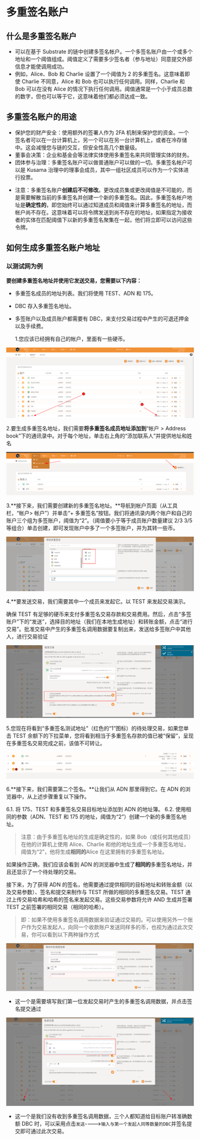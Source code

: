 # 多重签名账户

## 什么是多重签名账户

- 可以在基于 Substrate 的链中创建多签名帐户。一个多签名账户由一个或多个地址和一个阈值组成。阈值定义了需要多少签名者（参与地址）同意提交外部信息才能使调用成功。
- 例如，Alice、Bob 和 Charlie 设置了一个阈值为 2 的多重签名。这意味着即使 Charlie 不同意，Alice 和 Bob 也可以执行任何调用。同样，Charlie 和 Bob 可以在没有 Alice 的情况下执行任何调用。阈值通常是一个小于成员总数的数字，但也可以等于它，这意味着他们都必须达成一致。

## 多重签名账户的用途

- 保护您的财产安全：使用额外的签署人作为 2FA 机制来保护您的资金。一个签名者可以在一台计算机上，另一个可以在另一台计算机上，或者在冷存储中。这会减慢您与链的交互，但安全性高几个数量级。
- 董事会决策：企业和基金会等法律实体使用多重签名来共同管理实体的财务。
- 团体参与治理：多重签名账户可以做普通账户可以做的一切。多重签名帐户可以是 Kusama 治理中的理事会成员，其中一组社区成员可以作为一个实体进行投票。

* 注意：多重签名账户**创建后不可修改**。更改成员集或更改阈值是不可能的，而是需要解散当前的多重签名并创建一个新的多重签名。因此，多重签名帐户地址是**确定性的**，即您始终可以通过知道成员和阈值来计算多重签名的地址，而帐户尚不存在。这意味着可以将令牌发送到尚不存在的地址，如果指定为接收者的实体在匹配阈值下以新的多重签名聚集在一起，他们将立即可以访问这些令牌。

## 如何生成多重签名账户地址

### 以测试网为例

**要创建多重签名地址并使用它发送交易，您需要以下内容：**

- 多重签名成员的地址列表。我们将使用 TEST、ADN 和 175。
- DBC 存入多重签名地址。
- 多签账户以及成员账户都需要有 DBC，来支付交易过程中产生的可退还押金以及手续费。

  1.您应该已经拥有自己的帐户，里面有一些硬币。

![multisig1](./images/multisig1.png)

2.要生成多重签名地址，我们需要**将多重签名成员地址添加到**“帐户 > Address book”下的通讯录中。对于每个地址，单击右上角的“添加联系人”并提供地址和姓名

![2](./images/multisig2.png)

3.**接下来，我们需要创建新的多重签名地址。**导航到帐户页面（从工具栏，“帐户> 帐户”）并单击“+ 多重签名”按钮。我们将通讯录内两个账户和自己的账户三个组为多签账户，阈值为“2”。（阈值要小于等于成员账户数量建议 2/3 3/5 等组合）单击创建，即可发现账户中多了一个多签账户，并为其转一些币。

![](./images/m3.png)

4.\*\*要发送交易，我们需要其中一个成员来发起它。以 TEST 来发起交易演示。

确保 TEST 有足够的硬币来支付多重签名交易存款和交易费用。然后，点击“多签账户”下的“发送”，选择目的地址（我们在本地生成地址）和转账金额，点击“进行交易”。批准交易中产生的多重签名调用数据要复制出来，发送给多签账户中其他人，进行交易验证

![](./images/m4.png)

5.您现在将看到“多重签名测试地址”（红色的“1”图标）的待处理交易，如果您单击 TEST 余额下的下拉菜单，您将看到相当于多重签名存款的值已被“保留”，呈现在多重签名交易完成之前，该值不可转让。

![](./images/m5.png)

6.**接下来，我们需要第二个签名。**让我们从 ADN 那里得到它。在 ADN 的浏览器中，从上述步骤重复以下操作。

6.1. 将 175、TEST 和多重签名交易目标地址添加到 ADN 的地址簿。
6.2. 使用相同的参数（ADN、TEST 和 175 的地址，阈值为“2”）创建一个新的多重签名地址。

> 注意：由于多重签名地址的生成是确定性的，如果 Bob（或任何其他成员）在他的计算机上使用 Alice、Charlie 和他的地址生成一个多重签名地址，阈值为“2”，他将生成**相同的**Alice 在这里拥有的多重签名地址。

如果操作正确，我们应该会看到 ADN 的浏览器中生成了**相同的**多重签名地址，并且还显示了一个待处理的交易。

接下来，为了获得 ADN 的签名，他需要通过提供相同的目标地址和转账金额（以及交易参数）、签名和提交来制作与 TEST 所做的相同的多重签名交易。TEST 通过上传交易哈希和哈希的签名来发起交易。这些交易参数将允许 AND 生成并签署 TEST 之前签署的相同交易（相同的哈希）。

> 即：如果不使用多重签名调用数据来验证通过交易的。可以使用另外一个账户作为交易发起人，向同一个收款账户发送同样多的币，也视为通过此次交易，你可以看到以下两种操作方式

![](./images/m6.png)

- 这一个是需要填写我们第一位发起交易时产生的多重签名调用数据，并点击签名提交通过

![](./images/m7.png)

- 这一个是我们没有收到多重签名调用数据，三个人都知道给目标账户转准确数额 DBC 时，可以采用点击`发送`---->`输入与第一个发起人同等数量的DBC`并签名提交即可通过此次交易。
